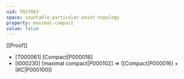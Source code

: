 ```yaml
---
uid: T027063
space: countable-particular-point-topology
property: maximal-compact
value: false
---
```

[[Proof]]

* [T000061] [Compact|P000016]
* [I000230] [maximal compact|P000102] => ([Compact|P000016] + [KC|P000100])

